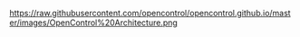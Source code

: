 
https://raw.githubusercontent.com/opencontrol/opencontrol.github.io/master/images/OpenControl%20Architecture.png
